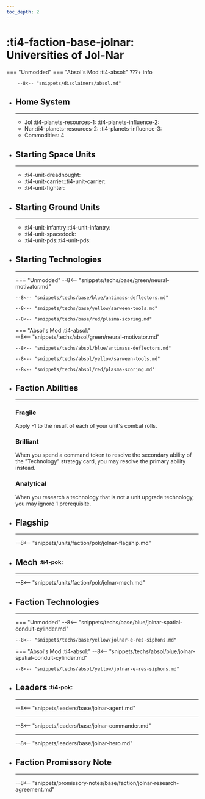 ```yaml
---
toc_depth: 2
---
```


# :ti4-faction-base-jolnar: Universities of Jol-Nar
=== "Unmodded"
=== "Absol's Mod :ti4-absol:" 
    ???+ info

        --8<-- "snippets/disclaimers/absol.md"

<div class="grid cards" markdown>

-   ## __Home System__

    ---

    * Jol :ti4-planets-resources-1: :ti4-planets-influence-2:
    * Nar :ti4-planets-resources-2: :ti4-planets-influence-3:
    * Commodities: 4

</div>

<div class="grid cards" markdown>

-   ## __Starting Space Units__

    ---

    * :ti4-unit-dreadnought:
    * :ti4-unit-carrier::ti4-unit-carrier:
    * :ti4-unit-fighter:

-   ## __Starting Ground Units__

    ---

    * :ti4-unit-infantry::ti4-unit-infantry:
    * :ti4-unit-spacedock:
    * :ti4-unit-pds::ti4-unit-pds:

-   ## __Starting Technologies__

    ---
    === "Unmodded"
        --8<-- "snippets/techs/base/green/neural-motivator.md"

        --8<-- "snippets/techs/base/blue/antimass-deflectors.md"

        --8<-- "snippets/techs/base/yellow/sarween-tools.md"

        --8<-- "snippets/techs/base/red/plasma-scoring.md"

    === "Absol's Mod :ti4-absol:"  
        --8<-- "snippets/techs/absol/green/neural-motivator.md"

        --8<-- "snippets/techs/absol/blue/antimass-deflectors.md"

        --8<-- "snippets/techs/absol/yellow/sarween-tools.md"

        --8<-- "snippets/techs/absol/red/plasma-scoring.md"

-   ## __Faction Abilities__

    ---
    ### **Fragile**
    
    Apply -1 to the result of each of your unit's combat rolls.

    ### **Brilliant**

    When you spend a command token to resolve the secondary ability of the "Technology" strategy card, you may resolve the primary ability instead.

    ### **Analytical**

    When you research a technology that is not a unit upgrade technology, you may ignore 1 prerequisite.

-   ## __Flagship__

    ---
    --8<-- "snippets/units/faction/pok/jolnar-flagship.md"

-   ## __Mech__ <sup><sub>:ti4-pok:</sub></sup>

    ---
    --8<-- "snippets/units/faction/pok/jolnar-mech.md"

</div>

<div class="grid cards" markdown>

-   ## __Faction Technologies__

    ---
    === "Unmodded"
        --8<-- "snippets/techs/base/blue/jolnar-spatial-conduit-cylinder.md"

        --8<-- "snippets/techs/base/yellow/jolnar-e-res-siphons.md"

    === "Absol's Mod :ti4-absol:"
        --8<-- "snippets/techs/absol/blue/jolnar-spatial-conduit-cylinder.md"

        --8<-- "snippets/techs/absol/yellow/jolnar-e-res-siphons.md"

-   ## __Leaders__ <sup><sub>:ti4-pok:</sub></sup>

    ---
    
    --8<-- "snippets/leaders/base/jolnar-agent.md"

    ---

    --8<-- "snippets/leaders/base/jolnar-commander.md"

    ---

    --8<-- "snippets/leaders/base/jolnar-hero.md"

-   ## __Faction Promissory Note__

    ---
    --8<-- "snippets/promissory-notes/base/faction/jolnar-research-agreement.md"

</div>